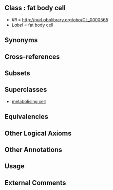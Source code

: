
## Class : fat body cell

 * *IRI* = http://purl.obolibrary.org/obo/CL_0000565
 * *Label* = fat body cell

## Synonyms


## Cross-references


## Subsets


## Superclasses

 * [metabolising cell](../../CL/81/CL_0000181.md)

## Equivalencies


## Other Logical Axioms


## Other Annotations


## Usage


## External Comments

